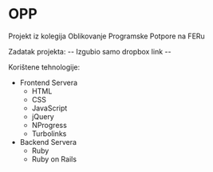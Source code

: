 OPP
===

Projekt iz kolegija Oblikovanje Programske Potpore na FERu

Zadatak projekta:
 -- Izgubio samo dropbox link --
 
 Korištene tehnologije:
  - Frontend Servera
     - HTML
     - CSS
     - JavaScript
     - jQuery
     - NProgress
     - Turbolinks
  - Backend Servera
     - Ruby
     - Ruby on Rails
  

